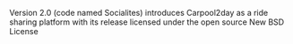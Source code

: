 Version 2.0 (code named Socialites) introduces Carpool2day as a ride sharing platform with its release licensed under the open source New BSD License